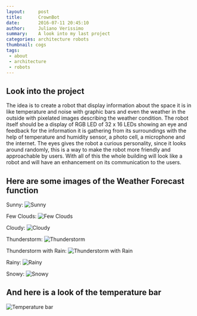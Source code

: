 ```yaml
---
layout:     post
title:      CrownBot
date:       2016-07-11 20:45:10
author:	    Juliano Verissimo
summary:    A look into my last project
categories: architecture robots
thumbnail: cogs
tags:
 - about
 - architecture
 - robots
---
```


## Look into the project
The idea is to create a robot that display information about the space it is in like temperature and noise with graphic bars 
and even the weather in the outside with pixelated images describing the weather condition. The robot itself should be a display 
of RGB LED of 32 x 16 LEDs showing an eye and feedback for the information it is gathering from its surroundings with the help of 
temperature and humidity sensor, a photo cell, a microphone and the internet. The eyes gives the robot a curious personality, 
since it looks around randomly, this is a way to make the robot more friendly and approachable by users. With all of this the whole 
building will look like a robot and will have an enhancement on its communication to the users.

## Here are some images of the Weather Forecast function

Sunny:
![Sunny](/images/sun.jpg)

Few Clouds:
![Few Clouds](/images/cloud2.jpg)

Cloudy:
![Cloudy](/images/cloud.jpg)

Thunderstorm:
![Thunderstorm](/images/thunder.jpg)

Thunderstorm with Rain:
![Thunderstorm with Rain](/images/thunder2.jpg)

Rainy:
![Rainy](/images/rain.jpg)

Snowy:
![Snowy](/images/snow.jpg)

## And here is a look of the temperature bar

![Temperature bar](/images/temp.jpg)
